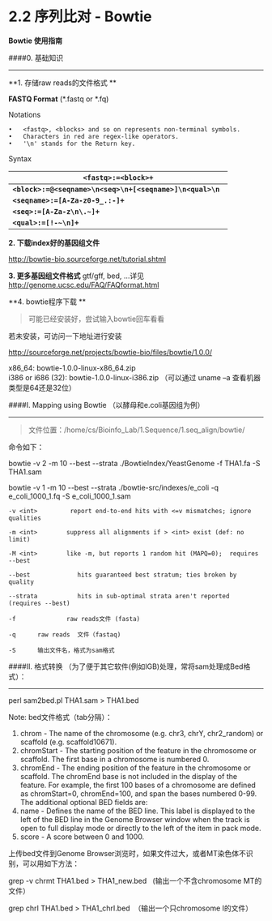 # 2.2 序列比对 - Bowtie

**Bowtie 使用指南**




####0. 基础知识

---



**1. 存储raw reads的文件格式 **

**FASTQ Format** (*.fastq or *.fq)

Notations

	•	<fastq>, <blocks> and so on represents non-terminal symbols.
	•	Characters in red are regex-like operators.
	•	'\n' stands for the Return key.
Syntax

| **``<fastq>:=<block>+``** |
| -- |
| **``<block>:=@<seqname>\n<seq>\n+[<seqname>]\n<qual>\n ``**|
|**``<seqname>:=[A-Za-z0-9_.:-]+``**|
|**``<seq>:=[A-Za-z\n\.~]+``**|
| **``<qual>:=[!-~\n]+ ``**|




**2. 下载index好的基因组文件**

http://bowtie-bio.sourceforge.net/tutorial.shtml

**3.  更多基因组文件格式**
gtf/gff, bed, …详见
http://genome.ucsc.edu/FAQ/FAQformat.html

**4.  bowtie程序下载 **

>可能已经安装好，尝试输入bowtie回车看看

若未安装，可访问一下地址进行安装

http://sourceforge.net/projects/bowtie-bio/files/bowtie/1.0.0/

x86_64:  bowtie-1.0.0-linux-x86_64.zip	
i386 or i686 (32): bowtie-1.0.0-linux-i386.zip
	（可以通过 uname –a 查看机器类型是64还是32位）



####I. Mapping using Bowtie 
（以酵母和e.coli基因组为例）


---
>文件位置：/home/cs/Bioinfo_Lab/1.Sequence/1.seq_align/bowtie/

命令如下：

bowtie  -v  2  -m 10  --best  --strata  ./BowtieIndex/YeastGenome  -f  THA1.fa  -S  THA1.sam
        
bowtie  -v  1  -m 10  --best  --strata  ./bowtie-src/indexes/e_coli  -q  e_coli_1000_1.fq  -S e_coli_1000_1.sam

```
-v <int>         report end-to-end hits with <=v mismatches; ignore qualities

-m <int>        suppress all alignments if > <int> exist (def: no limit)	

-M <int>        like -m, but reports 1 random hit (MAPQ=0);  requires --best

--best             hits guaranteed best stratum; ties broken by quality

--strata           hits in sub-optimal strata aren't reported (requires --best)

-f           	raw reads文件 (fasta)

-q		raw reads  文件（fastaq)     

-S		输出文件名，格式为sam格式
```

####II. 格式转换
（为了便于其它软件(例如IGB)处理，常将sam处理成Bed格式）：

---


        
perl     sam2bed.pl     THA1.sam  >   THA1.bed

Note:  bed文件格式（tab分隔）：
1. chrom - The name of the chromosome (e.g. chr3, chrY, chr2_random) or scaffold (e.g. scaffold10671).
2. chromStart - The starting position of the feature in the chromosome or scaffold. The first base in a chromosome is numbered 0.
3. chromEnd - The ending position of the feature in the chromosome or scaffold. The chromEnd base is not included in the display of the feature. For example, the first 100 bases of a chromosome are defined as chromStart=0, chromEnd=100, and span the bases numbered 0-99.
The additional optional BED fields are:
4. name - Defines the name of the BED line. This label is displayed to the left of the BED line in the Genome Browser window when the track is open to full display mode or directly to the left of the item in pack mode.
5. score - A score between 0 and 1000.


上传bed文件到Genome Browser浏览时，如果文件过大，或者MT染色体不识别，可以用如下方法：

grep -v chrmt THA1.bed > THA1_new.bed   (输出一个不含chromosome MT的文件）

grep chrI THA1.bed > THA1_chrI.bed  （输出一个只chromosome I的文件）
